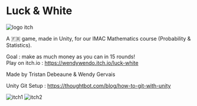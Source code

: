 # Luck & White


![logo itch](https://github.com/tristetemps666/maths_S4/assets/103901906/73cd6cb7-8ed5-4738-b956-f8229a3d6da0)

A 🇫🇷 game, made in Unity, for our IMAC Mathematics course (Probability & Statistics).  

Goal : make as much money as you can in 15 rounds!  
Play on itch.io : https://wendywendo.itch.io/luck-white
  
Made by Tristan Debeaune & Wendy Gervais

Unity Git Setup : https://thoughtbot.com/blog/how-to-git-with-unity

![itch1](https://github.com/tristetemps666/maths_S4/assets/103901906/01cdf58b-be06-4cfa-ae9f-e5293c7f4707)
![itch2](https://github.com/tristetemps666/maths_S4/assets/103901906/65877dff-0fd7-4fa3-ae92-fb4ab4f67d0e)
